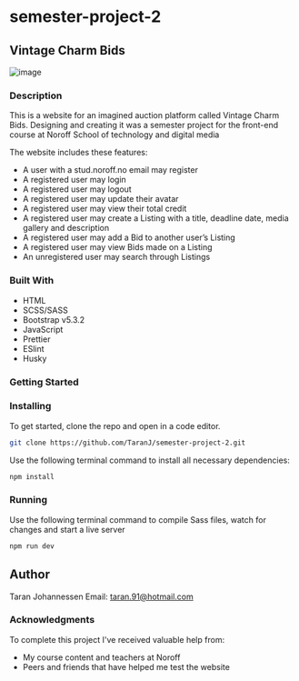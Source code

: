 # semester-project-2

## Vintage Charm Bids

![image](https://taranj.github.io/portfolio2/assets/vintagecharmbids-CO-Yfcx3.jpg)

### Description

This is a website for an imagined auction platform called Vintage Charm Bids. Designing and creating it was a semester project for the front-end course at Noroff School of technology and digital media

The website includes these features:

- A user with a stud.noroff.no email may register
- A registered user may login
- A registered user may logout
- A registered user may update their avatar
- A registered user may view their total credit
- A registered user may create a Listing with a title, deadline date, media gallery and description
- A registered user may add a Bid to another user’s Listing
- A registered user may view Bids made on a Listing
- An unregistered user may search through Listings

### Built With

- HTML
- SCSS/SASS
- Bootstrap v5.3.2
- JavaScript
- Prettier
- ESlint
- Husky

### Getting Started

### Installing

To get started, clone the repo and open in a code editor.

```bash
git clone https://github.com/TaranJ/semester-project-2.git
```

Use the following terminal command to install all necessary dependencies:

```bash
npm install
```

### Running

Use the following terminal command to compile Sass files, watch for changes and start a live server

```bash
npm run dev
```

## Author

Taran Johannessen
Email: taran.91@hotmail.com

### Acknowledgments

To complete this project I've received valuable help from:

- My course content and teachers at Noroff
- Peers and friends that have helped me test the website
